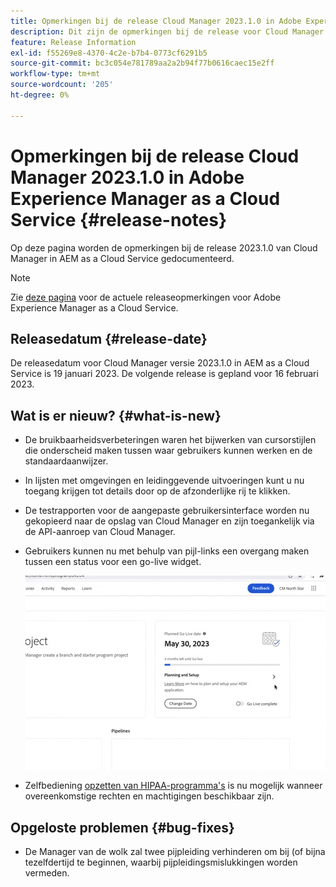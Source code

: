 ```yaml
---
title: Opmerkingen bij de release Cloud Manager 2023.1.0 in Adobe Experience Manager as a Cloud Service
description: Dit zijn de opmerkingen bij de release voor Cloud Manager 2023.1.0 in AEM as a Cloud Service.
feature: Release Information
exl-id: f55269e8-4370-4c2e-b7b4-0773cf6291b5
source-git-commit: bc3c054e781789aa2a2b94f77b0616caec15e2ff
workflow-type: tm+mt
source-wordcount: '205'
ht-degree: 0%

---
```


# Opmerkingen bij de release Cloud Manager 2023.1.0 in Adobe Experience Manager as a Cloud Service {#release-notes}

Op deze pagina worden de opmerkingen bij de release 2023.1.0 van Cloud Manager in AEM as a Cloud Service gedocumenteerd.

>[!NOTE]
>
>Zie [deze pagina](/help/release-notes/release-notes-cloud/release-notes-current.md) voor de actuele releaseopmerkingen voor Adobe Experience Manager as a Cloud Service.

## Releasedatum {#release-date}

De releasedatum voor Cloud Manager versie 2023.1.0 in AEM as a Cloud Service is 19 januari 2023. De volgende release is gepland voor 16 februari 2023.

## Wat is er nieuw? {#what-is-new}

* De bruikbaarheidsverbeteringen waren het bijwerken van cursorstijlen die onderscheid maken tussen waar gebruikers kunnen werken en de standaardaanwijzer.

* In lijsten met omgevingen en leidinggevende uitvoeringen kunt u nu toegang krijgen tot details door op de afzonderlijke rij te klikken.

* De testrapporten voor de aangepaste gebruikersinterface worden nu gekopieerd naar de opslag van Cloud Manager en zijn toegankelijk via de API-aanroep van Cloud Manager.

* Gebruikers kunnen nu met behulp van pijl-links een overgang maken tussen een status voor een go-live widget.

  ![Go-live widgetovergangen](/help/implementing/cloud-manager/release-notes/assets/go-live-transitions.gif)

* Zelfbediening [opzetten van HIPAA-programma&#39;s](/help/implementing/cloud-manager/getting-access-to-aem-in-cloud/creating-production-programs.md) is nu mogelijk wanneer overeenkomstige rechten en machtigingen beschikbaar zijn.

## Opgeloste problemen {#bug-fixes}

* De Manager van de wolk zal twee pijpleiding verhinderen om bij (of bijna tezelfdertijd te beginnen, waarbij pijpleidingsmislukkingen worden vermeden.
